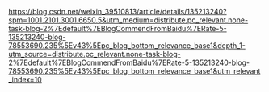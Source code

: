 https://blog.csdn.net/weixin_39510813/article/details/135213240?spm=1001.2101.3001.6650.5&utm_medium=distribute.pc_relevant.none-task-blog-2%7Edefault%7EBlogCommendFromBaidu%7ERate-5-135213240-blog-78553690.235%5Ev43%5Epc_blog_bottom_relevance_base1&depth_1-utm_source=distribute.pc_relevant.none-task-blog-2%7Edefault%7EBlogCommendFromBaidu%7ERate-5-135213240-blog-78553690.235%5Ev43%5Epc_blog_bottom_relevance_base1&utm_relevant_index=10